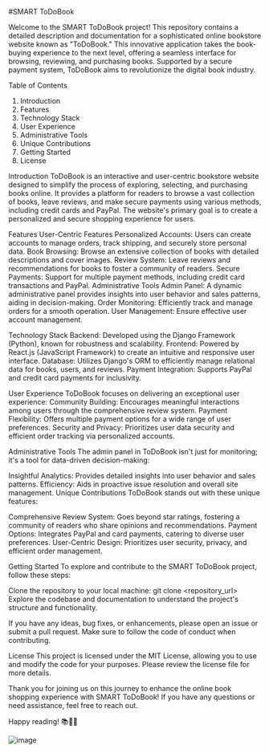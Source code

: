 ﻿#SMART ToDoBook

Welcome to the SMART ToDoBook project! This repository contains a detailed description and documentation for a sophisticated online bookstore website known as "ToDoBook." This innovative application takes the book-buying experience to the next level, offering a seamless interface for browsing, reviewing, and purchasing books. Supported by a secure payment system, ToDoBook aims to revolutionize the digital book industry.

Table of Contents
1. Introduction
2. Features
3. Technology Stack
4. User Experience
5. Administrative Tools
6. Unique Contributions
7. Getting Started
8. License

Introduction
ToDoBook is an interactive and user-centric bookstore website designed to simplify the process of exploring, selecting, and purchasing books online. It provides a platform for readers to browse a vast collection of books, leave reviews, and make secure payments using various methods, including credit cards and PayPal. The website's primary goal is to create a personalized and secure shopping experience for users.

Features
User-Centric Features
Personalized Accounts: Users can create accounts to manage orders, track shipping, and securely store personal data.
Book Browsing: Browse an extensive collection of books with detailed descriptions and cover images.
Review System: Leave reviews and recommendations for books to foster a community of readers.
Secure Payments: Support for multiple payment methods, including credit card transactions and PayPal.
Administrative Tools
Admin Panel: A dynamic administrative panel provides insights into user behavior and sales patterns, aiding in decision-making.
Order Monitoring: Efficiently track and manage orders for a smooth operation.
User Management: Ensure effective user account management.

Technology Stack
Backend: Developed using the Django Framework (Python), known for robustness and scalability.
Frontend: Powered by React.js (JavaScript Framework) to create an intuitive and responsive user interface.
Database: Utilizes Django's ORM to efficiently manage relational data for books, users, and reviews.
Payment Integration: Supports PayPal and credit card payments for inclusivity.

User Experience
ToDoBook focuses on delivering an exceptional user experience:
Community Building: Encourages meaningful interactions among users through the comprehensive review system.
Payment Flexibility: Offers multiple payment options for a wide range of user preferences.
Security and Privacy: Prioritizes user data security and efficient order tracking via personalized accounts.

Administrative Tools
The admin panel in ToDoBook isn't just for monitoring; it's a tool for data-driven decision-making:

Insightful Analytics: Provides detailed insights into user behavior and sales patterns.
Efficiency: Aids in proactive issue resolution and overall site management.
Unique Contributions
ToDoBook stands out with these unique features:

Comprehensive Review System: Goes beyond star ratings, fostering a community of readers who share opinions and recommendations.
Payment Options: Integrates PayPal and card payments, catering to diverse user preferences.
User-Centric Design: Prioritizes user security, privacy, and efficient order management.

Getting Started
To explore and contribute to the SMART ToDoBook project, follow these steps:

Clone the repository to your local machine:
git clone <repository_url>
Explore the codebase and documentation to understand the project's structure and functionality.

If you have any ideas, bug fixes, or enhancements, please open an issue or submit a pull request. Make sure to follow the code of conduct when contributing.

License
This project is licensed under the MIT License, allowing you to use and modify the code for your purposes. Please review the license file for more details.

Thank you for joining us on this journey to enhance the online book shopping experience with SMART ToDoBook! If you have any questions or need assistance, feel free to reach out.

Happy reading! 📚🛒📝


![image](https://github.com/Rallfy/Licenta_2023/assets/44873170/5b11fdb2-cdc2-496e-be60-cb807b4c44c4)
